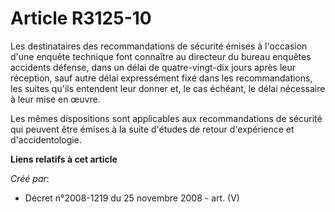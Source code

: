 # Article R3125-10

Les destinataires des recommandations de sécurité émises à l'occasion d'une enquête technique font connaître au directeur du
bureau enquêtes accidents défense, dans un délai de quatre-vingt-dix jours après leur réception, sauf autre délai
expressément fixé dans les recommandations, les suites qu'ils entendent leur donner et, le cas échéant, le délai nécessaire à
leur mise en œuvre.

Les mêmes dispositions sont applicables aux recommandations de sécurité qui peuvent être émises à la suite d'études de retour
d'expérience et d'accidentologie.

**Liens relatifs à cet article**

_Créé par_:

  - Décret n°2008-1219 du 25 novembre 2008 - art. (V)
